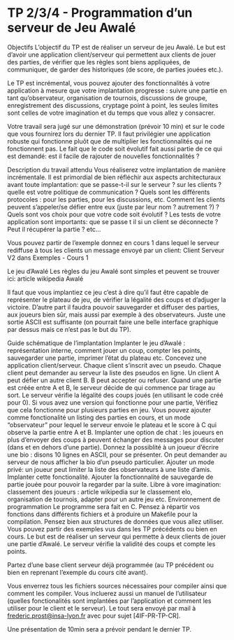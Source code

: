 # TP 2/3/4 - Programmation d’un serveur de Jeu Awalé
Objectifs
L’objectif du TP est de réaliser un serveur de jeu Awalé. Le but est d’avoir une application client/serveur qui permettent aux clients de jouer des parties, de vérifier que les règles sont biens appliquées, de communiquer, de garder des historiques (de score, de parties jouées etc.).

Le TP est incrémental, vous pouvez ajouter des fonctionnalités à votre application à mesure que votre implantation progresse : suivre une partie en tant qu’observateur, organisation de tournois, discussions de groupe,
enregistrement des discussions, cryptage point à point, les seules limites sont celles de votre imagination et du temps que vous allez y consacrer.

Votre travail sera jugé sur une démonstration (prévoir 10 min) et sur le code que vous fournirez lors du dernier TP. Il faut privilégier une application robuste qui fonctionne pluôt que de multiplier les fonctionnalités qui ne fonctionnent pas. Le fait que le code soit évolutif fait aussi partie de ce qui est demandé: est il facile de rajouter de nouvelles fonctionnalités ?

Description du travail attendu
Vous réaliserez votre implantation de manière incrémentale. Il est primordial de bien réfléchir aux aspects architecturaux avant toute implantation: que se passe-t-il sur le serveur ? sur les clients ? quelle est votre politique de communication ? Quels sont les différents protocoles : pour les parties, pour les discussions, etc. Comment les clients peuvent s’appeler/se défier entre eux (juste par leur nom ? autrement ?) ? Quels sont vos choix pour que votre code soit évolutif ? Les tests de votre application sont importants: que se passe t il si un client se déconnecte ? Peut il récupérer la partie ? etc…

Vous pouvez partir de l’exemple donnez en cours 1 dans lequel le serveur rediffuse à tous les clients un message envoyé par un client: Client Serveur V2 dans Exemples - Cours 1

Le jeu d’Awalé
Les règles du jeu Awalé sont simples et peuvent se trouver ici: article wikipedia Awalé

Il faut que vous implantiez ce jeu c’est à dire qu’il faut être capable de représenter le plateau de jeu, de vérifier la légalité des coups et d’adjuger la victoire. D’autre part il faudra pouvoir sauvegarder et diffuser des parties, aux joueurs bien sûr, mais aussi par exemple à des observateurs. Juste une sortie ASCII est suffisante (on pourrait faire une belle interface graphique par dessus mais ce n’est pas le but du TP).

Guide schématique de l’implantation
Implanter le jeu d’Awalé : représentation interne, comment jouer un coup, compter les points, sauvegarder une partie, imprimer l’état du plateau etc.
Concevez une application client/serveur. Chaque client s’inscrit avec un pseudo.
Chaque client peut demander au serveur la liste des pseudos en ligne.
Un client A peut défier un autre client B. B peut accepter ou refuser.
Quand une partie est créée entre A et B, le serveur décide de qui commence par tirage au sort. Le serveur vérifie la légalité des coups joués (en utilisant le code créé pour 0).
Si vous avez une version qui fonctionne pour une partie, Vérifiez que cela fonctionne pour plusieurs parties en jeu. Vous pouvez ajouter comme fonctionalité un listing des parties en cours, et un mode “observateur” pour lequel le serveur envoie le plateau et le score à C qui observe la partie entre A et B.
Implanter une option de chat : les joueurs en plus d’envoyer des coups à peuvent échanger des messages pour discuter (dans et en dehors d’une partie).
Donnez la possiblité à un joueur d’écrire une bio : disons 10 lignes en ASCII, pour se présenter. On peut demander au serveur de nous afficher la bio d’un pseudo particulier.
Ajouter un mode privé: un joueur peut limiter la liste des observateurs à une liste d’amis. Implanter cette fonctionalité.
Ajouter la fonctionnalité de sauvegarde de partie jouée pour pouvoir la regarder par la suite.
Libre à vore imagination: classement des joueurs : article wikipedia sur le classement elo, organisation de tournois, adapter pour un autre jeu etc.
Environnement de programmation
Le programme sera fait en C. Pensez à répartir vos fonctions dans différents fichiers et à produire un Makefile pour la compilation. Pensez bien aux structures de données que vous allez utiliser. Vous pouvez partir des exemples vus dans les TP précédents ou bien en cours. Le but est de réaliser un serveur qui permette à deux clients de jouer une partie d’Awalé. Le serveur vérifie la validité des coups et compte les points.

Partez d’une base client serveur déjà programmée (au TP précédent ou bien en reprenant l’exemple du cours cité avant).

Vous enverrez tous les fichiers sources nécessaires pour compiler ainsi que comment les compiler. Vous incluerez aussi un manuel de l’utilisateur (quelles fonctionalités sont implantées par l’application et comment les utiliser pour le client et le serveur). Le tout sera envoyé par mail à frederic.prost@insa-lyon.fr avec pour sujet [4IF-PR-TP-CR].

Une présentation de 10min sera a prévoir pendant le dernier TP.
